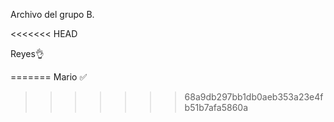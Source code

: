 Archivo del grupo B.



<<<<<<< HEAD




Reyes👌



=======
Mario ✅
>>>>>>> 68a9db297bb1db0aeb353a23e4fb51b7afa5860a
